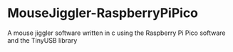 # MouseJiggler-RaspberryPiPico
A mouse jiggler software written in c using the Raspberry Pi Pico software and the TinyUSB library
